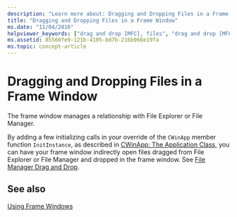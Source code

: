 ```yaml
---
description: "Learn more about: Dragging and Dropping Files in a Frame Window"
title: "Dragging and Dropping Files in a Frame Window"
ms.date: "11/04/2016"
helpviewer_keywords: ["drag and drop [MFC], files", "drag and drop [MFC], File Manager", "Windows Explorer [MFC]", "File Manager drag and drop support [MFC]", "files [MFC], drag and drop", "frame windows [MFC], dragging and dropping files in", "drag and drop [MFC], Windows Explorer"]
ms.assetid: 85560fe9-121b-4105-bd7b-216b966e19fa
ms.topic: concept-article
---
```

# Dragging and Dropping Files in a Frame Window

The frame window manages a relationship with File Explorer or File Manager.

By adding a few initializing calls in your override of the `CWinApp` member function `InitInstance`, as described in [CWinApp: The Application Class](cwinapp-the-application-class.md), you can have your frame window indirectly open files dragged from File Explorer or File Manager and dropped in the frame window. See [File Manager Drag and Drop](special-cwinapp-services.md).

## See also

[Using Frame Windows](using-frame-windows.md)
